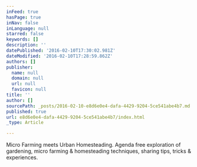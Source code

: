 ```yaml
---
inFeed: true
hasPage: true
inNav: false
inLanguage: null
starred: false
keywords: []
description: ''
datePublished: '2016-02-10T17:30:02.981Z'
dateModified: '2016-02-10T17:28:59.862Z'
authors: []
publisher:
  name: null
  domain: null
  url: null
  favicon: null
title: ''
author: []
sourcePath: _posts/2016-02-10-e8d6e0e4-dafa-4429-9204-5ce541abe4b7.md
published: true
url: e8d6e0e4-dafa-4429-9204-5ce541abe4b7/index.html
_type: Article

---
```

Micro Farming meets Urban Homesteading. Agenda free exploration of gardening, micro farming & homesteading techniques, sharing tips, tricks & experiences.